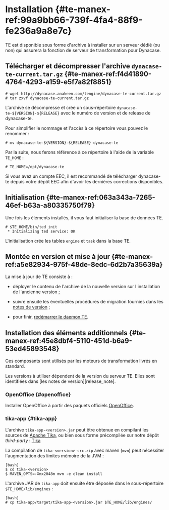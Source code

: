 # Installation {#te-manex-ref:99a9bb66-739f-4fa4-88f9-fe236a9a8e7c}

TE est disponible sous forme d'archive à installer sur un serveur dédié (ou non) qui assurera la fonction de serveur de transformation pour Dynacase.

## Télécharger et décompresser l'archive `dynacase-te-current.tar.gz` {#te-manex-ref:f4d41890-4764-4293-a159-e5f7a82f8851}

    # wget http://dynacase.anakeen.com/tengine/dynacase-te-current.tar.gz
    # tar zxvf dynacase-te-current.tar.gz

L'archive se décompresse et crée un sous-répertoire `dynacase-te-${VERSION}-${RELEASE}` avec le numéro de version et de release de dynacase-te.

Pour simplifier le nommage et l'accès à ce répertoire vous pouvez le renommer :

    # mv dynacase-te-${VERSION}-${RELEASE} dynacase-te

Par la suite, nous ferons référence à ce répertoire à l'aide de la variable `TE_HOME` :

    # TE_HOME=/opt/dynacase-te

<span class="flag inline nota-bene"></span> Si vous avez un compte EEC, il est recommandé de télécharger dynacase-te depuis votre dépôt EEC afin d'avoir les dernières corrections disponibles.

## Initialisation {#te-manex-ref:063a343a-7265-46ef-b63a-a80335750f79}

Une fois les éléments installés, il vous faut initialiser la base de données TE.

    # $TE_HOME/bin/ted init
     * Initializing ted service: OK

L'initialisation crée les tables `engine` et `task` dans la base TE.

## Montée en version et mise à jour {#te-manex-ref:a5e82934-975f-48de-8edc-6d2b7a35639a}

La mise à jour de TE consiste à :

* déployer le contenu de l'archive de la nouvelle version sur l'installation de
  l'ancienne version ;

* suivre ensuite les éventuelles procédures de migration fournies dans les
  [notes de version][release_notes] ;

* pour finir, [redémarrer le daemon TE][ted_start_stop].

## Installation des éléments additionnels {#te-manex-ref:45e8dbf4-5110-451d-b6a9-53ed45893548}

Ces composants sont utilisés par les moteurs de transformation livrés en standard.

<span class="flag inline nota-bene"></span> Les versions à utiliser dépendent de la version du serveur TE. Elles sont identifiées
dans [les notes de version][release_note].

### OpenOffice {#openoffice}

Installer OpenOffice à partir des paquets officiels [OpenOffice](http://www.openoffice.org/).

### tika-app {#tika-app}

L'archive `tika-app-<version>.jar` peut être obtenue en compilant les sources
de [Apache Tika](http://tika.apache.org/download.html), ou bien sous forme
précompilée sur notre dépôt *third-party* :
[Tika](http://ftp.dynacase.org/third-party/tika-app-<version>.jar)

La compilation de `tika-<version>-src.zip` avec maven (`mvn`) peut nécessiter l'augmentation des limites mémoire de la JVM :

    [bash]
    $ cd tika-<version>
    $ MAVEN_OPTS=-Xmx2048m mvn -e clean install

L'archive JAR de `tika-app` doit ensuite être déposée dans le sous-répertoire `$TE_HOME/lib/engines` :

    [bash]
    # cp tika-app/target/tika-app-<version>.jar $TE_HOME/lib/engines/

<!-- links -->
[release_notes]: #te-manex-ref:da01abb1-163e-434f-b56c-eb918c479cb9
[ted_start_stop]: #te-manex-ref:560d0dfe-8b7e-4bba-8262-c847f38c1ef4
